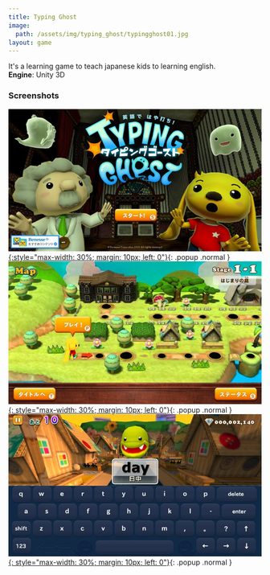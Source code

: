 ```yaml
---
title: Typing Ghost
image:
  path: /assets/img/typing_ghost/typingghost01.jpg
layout: game  
---
```


It's a learning game to teach japanese kids to learning english.<br />
**Engine**: Unity 3D<br />

### Screenshots

[![](/assets/img/typing_ghost/typingghost01.jpg){:style="max-width: 30%; margin: 10px; left: 0"}](/assets/img/typing_ghost/typingghost01.jpg){: .popup .normal } [![](/assets/img/typing_ghost/typingghost03.jpg){: style="max-width: 30%; margin: 10px;  left: 0"}](/assets/img/typing_ghost/typingghost03.jpg){: .popup .normal } [![](/assets/img/typing_ghost/typingghost04.jpg){: style="max-width: 30%; margin: 10px;  left: 0"}](/assets/img/typing_ghost/typingghost04.jpg){: .popup .normal }
